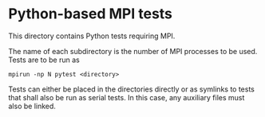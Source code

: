 # Python-based MPI tests

This directory contains Python tests requiring MPI. 

The name of each subdirectory is the number of MPI processes to be used.
Tests are to be run as

    mpirun -np N pytest <directory>
  
Tests can either be placed in the directories directly or as symlinks 
to tests that shall also be run as serial tests. In this case, any
auxiliary files must also be linked.
